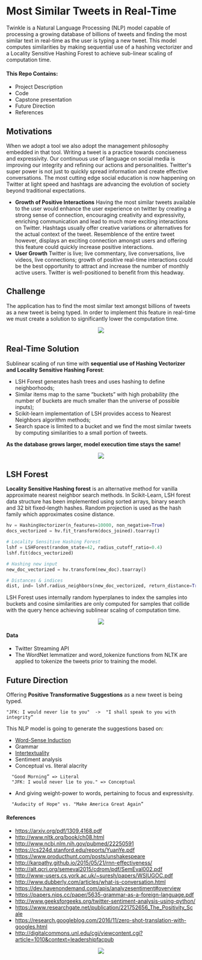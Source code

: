 # Most Similar Tweets in Real-Time

Twinkle is a Natural Language Processing (NLP) model capable of processing a growing database of billions of tweets and finding the most similar text in real-time as the user is typing a new tweet. This model computes similarities by making sequential use of a hashing vectorizer and a Locality Sensitive Hashing Forest to achieve sub-linear scaling of computation time.


#### This Repo Contains:

- Project Description
- Code
- Capstone presentation
- Future Direction
- References

## Motivations

When we adopt a tool we also adopt the management philosophy embedded in that tool. Writing a tweet is a practice towards conciseness and expressivity. Our continuous use of language on social media is improving our integrity and refining our actions and personalities. Twitter's super power is not just to quickly spread information and create effective conversations. The most cutting edge social education is now happening on Twitter at light speed and hashtags are advancing the evolution of society beyond traditional expectations.


- **Growth of Positive Interactions** Having the most similar tweets available to the user would enhance the user experience on twitter by creating a strong sense of connection, encouraging creativity and expressivity, enriching communication and lead to much more exciting interactions on Twitter. Hashtags usually offer creative variations or alternatives for the actual context of the tweet. Resemblence of the entire tweet however, displays an exciting connection amongst users and offering this feature could quickly increase positive interactions.
- **User Growth** Twitter is live; live commentary, live conversations, live videos, live connections; growth of positive real-time interactions could be the best opportunity to attract and increase the number of monthly active users. Twitter is well-positioned to benefit from this headway.


 <!--<div align="center"><img src="https://github.com/minoobeyzavi/Twinkle/blob/master/APP/static/img/TwitterStats.png"></div>-->

## Challenge

The application has to find the most similar text amongst billions of tweets as a new tweet is being typed. In order to implement this feature in real-time we must create a solution to significantly lower the computation time.

<div align="center"><img src="https://github.com/minoobeyzavi/Twinkle/blob/master/APP/static/img/Twinkle.png"></div>


## Real-Time Solution

Sublinear scaling of run time with <b>sequential use of Hashing Vectorizer and Locality Sensitive Hashing Forest</b>:
- LSH Forest generates hash trees and uses hashing to define neighborhoods;
- Similar items map to the same “buckets” with high probability (the number of buckets are much smaller than the universe of possible inputs);
- Scikit-learn implementation of LSH provides access to Nearest Neighbors algorithm methods;
- Search space is limited to a bucket and we find the most similar tweets by computing similarities to a small portion of tweets.

<b>As the database grows larger, model execution time stays the same!</b>

<div align="center"><img src=https://github.com/minoobeyzavi/Twinkle/blob/master/APP/static/img/Solution.png></div>

## LSH Forest
<b>Locality Sensitive Hashing forest</b> is an alternative method for vanilla approximate nearest neighbor search methods. In Scikit-Learn, LSH forest data structure has been implemented using sorted arrays, binary search and 32 bit fixed-length hashes. Random projection is used as the hash family which approximates cosine distance.

```python
hv = HashingVectorizer(n_features=10000, non_negative=True)
docs_vectorized = hv.fit_transform(docs_joined).toarray()

# Locality Sensitive Hashing Forest
lshf = LSHForest(random_state=42, radius_cutoff_ratio=0.4)
lshf.fit(docs_vectorized)

# Hashing new input
new_doc_vectorized = hv.transform(new_doc).toarray()

# Distances & indices
dist, ind= lshf.radius_neighbors(new_doc_vectorized, return_distance=True)
```

LSH Forest uses internally random hyperplanes to index the samples into buckets and cosine similarities are only computed for samples that collide with the query hence achieving sublinear scaling of computation time.


<div align="center"><img src=https://github.com/minoobeyzavi/Twinkle/blob/master/APP/static/img/screenshot01.png></div>

#### Data

- Twitter Streaming API
- The WordNet lemmatizer and word_tokenize functions from NLTK are applied to tokenize the tweets prior to training the model.

## Future Direction

Offering <b>Positive Transformative Suggestions</b> as a new tweet is being typed.
```
"JFK: I would never lie to you"  ->  "I shall speak to you with integrity”
```
This NLP model is going to generate the suggestions based on:

  * <a href="https://en.wikipedia.org/wiki/Word-sense_induction">Word-Sense Induction</a>
  * Grammar
  * <a href="https://en.wikipedia.org/wiki/Intertextuality">Intertextuality</a>
  * Sentiment analysis
  * Conceptual vs. literal alacrity</br>
```
  "Good Morning” => Literal
  "JFK: I would never lie to you." => Conceptual
```
  * And giving weight-power to words, pertaining to focus and expressivity.</br>
```
  "Audacity of Hope" vs. "Make America Great Again”
```

#### References

* https://arxiv.org/pdf/1309.4168.pdf
* http://www.nltk.org/book/ch08.html
* http://www.ncbi.nlm.nih.gov/pubmed/22250591
* https://cs224d.stanford.edu/reports/YuanYe.pdf
* https://www.producthunt.com/posts/unshakespeare
* http://karpathy.github.io/2015/05/21/rnn-effectiveness/
* http://alt.qcri.org/semeval2015/cdrom/pdf/SemEval002.pdf
* http://www-users.cs.york.ac.uk/~suresh/papers/WSIUGOC.pdf
* http://www.dubberly.com/articles/what-is-conversation.html
* https://dev.havenondemand.com/apis/analyzesentiment#overview
* https://papers.nips.cc/paper/5635-grammar-as-a-foreign-language.pdf
* http://www.geeksforgeeks.org/twitter-sentiment-analysis-using-python/
* https://www.researchgate.net/publication/221752656_The_Positivity_Scale
* https://research.googleblog.com/2016/11/zero-shot-translation-with-googles.html
* http://digitalcommons.unl.edu/cgi/viewcontent.cgi?article=1010&context=leadershipfacpub

<div align="center"><img src=https://github.com/minoobeyzavi/Twinkle/blob/master/APP/static/img/Twitter.png></div>
